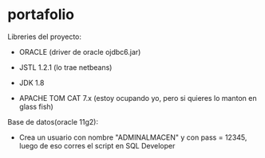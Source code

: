 # portafolio

Libreries del proyecto:

 * ORACLE (driver de oracle ojdbc6.jar) </br>
  
 * JSTL 1.2.1 (lo trae netbeans) </br>
  
 * JDK 1.8 </br>
  
 * APACHE TOM CAT 7.x (estoy ocupando yo, pero si quieres lo manton en glass fish)
 
Base de datos(oracle 11g2):

* Crea un usuario con nombre "ADMINALMACEN" y con pass = 12345, luego de eso corres el script en SQL Developer
